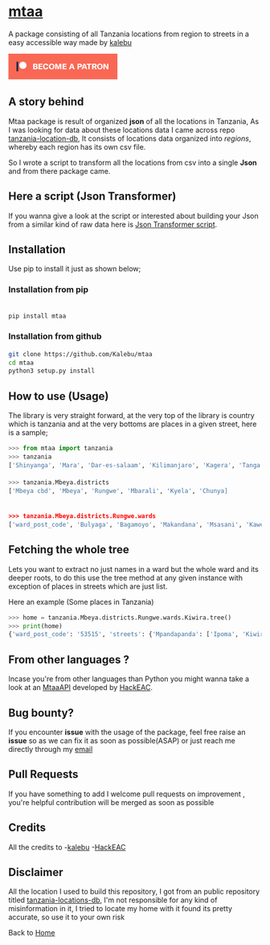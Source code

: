 # [mtaa](https://pypi.org/project/mtaa)

A package consisting of all Tanzania locations from region to streets in a easy accessible way made by [kalebu](https://github.com/kalebu)

[![Become a patron](pictures/become_a_patron_button.png)](https://www.patreon.com/kalebujordan)

## A story behind

Mtaa package is result of organized **json** of all the locations in Tanzania, As I was looking for data about these locations data I came across repo [tanzania-location-db](https://github.com/HackEAC/tanzania-locations-db), It consists of locations data organized into *regions*, whereby each region has its own csv file.

So I wrote a script to transform all the locations from csv into a single **Json** and from there package came.

## Here a script (Json Transformer)

If you wanna give a look at the script or interested about building your Json from a similar kind of raw data here is [Json Transformer script](https://github.com/Kalebu/mtaa/blob/main/json_transformer.py). 


## Installation 

Use pip to install it just as shown below;

### Installation from pip

```bash

pip install mtaa
```

### Installation from github

```bash
git clone https://github.com/Kalebu/mtaa
cd mtaa
python3 setup.py install
```

## How to use (Usage) 

The library is very straight forward, at the very top of the library is country which is tanzania and at the very bottoms are places in a given street, here is a sample;

```python
>>> from mtaa import tanzania
>>> tanzania
['Shinyanga', 'Mara', 'Dar-es-salaam', 'Kilimanjaro', 'Kagera', 'Tanga', 'Mwanza', 'Tabora', 'Kigoma', 'Pwani', 'Ruvuma', 'Mtwara', 'Morogoro', 'Rukwa', 'Katavi', 'Simiyu', 'Geita', 'Arusha', 'Iringa', 'Mbeya', 'Njombe', 'Manyara', 'Lindi', 'Singida', 'Songwe', 'Dodoma']

>>> tanzania.Mbeya.districts
['Mbeya cbd', 'Mbeya', 'Rungwe', 'Mbarali', 'Kyela', 'Chunya]
 
 
>>> tanzania.Mbeya.districts.Rungwe.wards
['ward_post_code', 'Bulyaga', 'Bagamoyo', 'Makandana', 'Msasani', 'Kawetele', 'Itagata', 'Ibigi', 'Kyimo', 'Suma', 'Masoko', 'Mpuguso', 'Malindo', 'Lufingo', 'Kiwira', 'Nkunga', 'Ikuti', 'Kisondela', 'Ilima', 'Bujela', 'Masukulu', 'Kisiba', 'Kabula', 'Lupata', 'Kambasegela', 'Kisegese', 'Itete', 'Lufilyo', 'Lwangwa', 'Mpombo', 'Isange', 'Kandete', 'Luteba', 'Isongole', 'Kinyala', 'Matwebe', 'Masebe', 'Swaya', 'Iponjola', 'Lupepo', 'Ndanto', 'Ntaba', 'Mpata']

```

## Fetching the whole tree

Lets you want to extract no just names in a ward but the whole ward and its deeper roots, to do this use the tree method at any given instance with exception of places in streets which are just list.

Here an example (Some places in Tanzania)

```python
>>> home = tanzania.Mbeya.districts.Rungwe.wards.Kiwira.tree()
>>> print(home)
{'ward_post_code': '53515', 'streets': {'Mpandapanda': ['Ipoma', 'Kiwira kati', 'Mpandapanda', 'Ilongoboto', 'Isange'], 'Kikota': ['Lukwego', 'Lubwe', "Kang'eng'e", 'Ilamba', 'Kikota', 'Ipande'], 'Ibula': ['Kibumbe', 'Ibula', 'Kanyegele', 'Sanu - salala kalongo', 'Katela'], 'Ilundo': ['Bujinga', 'Ibagha a', 'Buswema', 'Ibagha b', 'Kanyambala', 'Lusungo'], 'Ilolo': ['Ibigi', 'Ilolo', 'Itekele', 'Masebe', 'Masugwa', 'Kisungu']}}

```

## From other languages ?

Incase you're from other languages than Python you might wanna take a look at an [MtaaAPI](https://github.com/HackEAC/mtaaAPI) developed by [HackEAC](https://github.com/HackEAC). 

## Bug bounty?

If you encounter **issue** with the usage of the package, feel free raise an **issue** so as 
we can fix it as soon as possible(ASAP) or just reach me directly through my [email](isaackeinstein@gmail.com)

## Pull Requests

If you have something to add I welcome pull requests on improvement , you're helpful contribution will be merged as soon as possible

## Credits

All the credits to 
-[kalebu](github.com/kalebu)
-[HackEAC](https://github.com/HackEAC/tanzania-locations-db)

## Disclaimer

All the location I used to build this repository, I got from an public repository titled [tanzania-locations-db](https://github.com/HackEAC/tanzania-locations-db), I'm not responsible for any kind of misinformation in it, I tried to locate my home with it found its pretty accurate, so use it to your own risk

Back to [Home](https://kalebu.github.io)
